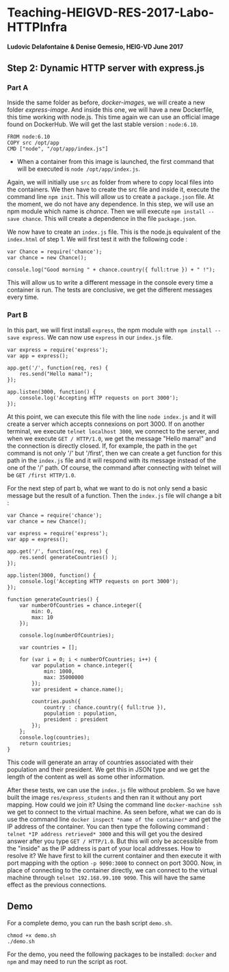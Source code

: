 # Teaching-HEIGVD-RES-2017-Labo-HTTPInfra
#### Ludovic Delafontaine & Denise Gemesio, HEIG-VD June 2017

## Step 2: Dynamic HTTP server with express.js
### Part A

Inside the same folder as before, *docker-images*, we will create a new folder *express-image*. And inside this one, we will have a new Dockerfile, this time working with node.js.
This time again we can use an official image found on DockerHub. We will get the last stable version : `node:6.10`.

```
FROM node:6.10
COPY src /opt/app
CMD ["node", "/opt/app/index.js"]
```

- When a container from this image is launched, the first command that will be executed is `node /opt/app/index.js`.

Again, we will initially use `src` as folder from where to copy local files into the containers. We then have to create the src file and inside it, execute the command line `npm init`. This will allow us to create a `package.json` file. At the moment, we do not have any dependence.
In this step, we will use an npm module which name is *chance*. Then we will execute `npm install --save chance`. This will create a dependence in the file `package.json`.

We now have to create an `index.js` file. This is the node.js equivalent of the `index.html` of step 1. We will first test it with the following code :

```
var Chance = require('chance');
var chance = new Chance();

console.log("Good morning " + chance.country({ full:true }) + " !");
```

This will allow us to write a different message in the console every time a container is run.
The tests are conclusive, we get the different messages every time.

### Part B
In this part, we will first install `express`, the npm module with `npm install --save express`.
We can now use `express` in our `index.js` file.

```
var express = require('express');
var app = express();

app.get('/', function(req, res) {
	res.send("Hello mama!");
});

app.listen(3000, function() {
	console.log('Accepting HTTP requests on port 3000');
});
```

At this point, we can execute this file with the line `node index.js` and it will create a server which accepts connexions on port 3000. If on another terminal, we execute `telnet localhost 3000`, we connect to the server, and when we execute `GET / HTTP/1.0`, we get the message "Hello mama!" and the connection is directly closed.
If, for example, the path in the `get` command is not only '/' but '/first', then we can create a get function for this path in the `index.js` file and it will respond with its message instead of the one of the '/' path. Of course, the command after connecting with telnet will be `GET /first HTTP/1.0`.

For the next step of part b, what we want to do is not only send a basic message but the result of a function. Then the `index.js` file will change a bit :

```
var Chance = require('chance');
var chance = new Chance();

var express = require('express');
var app = express();

app.get('/', function(req, res) {
	res.send( generateCountries() );
});

app.listen(3000, function() {
	console.log('Accepting HTTP requests on port 3000');
});

function generateCountries() {
	var numberOfCountries = chance.integer({
		min: 0,
		max: 10
	});

	console.log(numberOfCountries);

	var countries = [];

	for (var i = 0; i < numberOfCountries; i++) {
		var population = chance.integer({
			min: 1000,
			max: 35000000
		});
		var president = chance.name();

		countries.push({
			country : chance.country({ full:true }),
			population : population,
			president : president
		});
	};
	console.log(countries);
	return countries;
}
```

This code will generate an array of countries associated with their population and their president. We get this in JSON type and we get the length of the content as well as some other information.

After these tests, we can use the `index.js` file without problem. So we have built the image `res/express_students` and then ran it without any port mapping. How could we join it?
Using the command line `docker-machine ssh` we get to connect to the virtual machine. As seen before, what we can do is use the command line `docker inspect *name of the container*` and get the IP address of the container. You can then type the following command : `telnet *IP address retrieved* 3000` and this will get you the desired answer after you type `GET / HTTP/1.0`. But this will only be accessible from the "inside" as the IP address is part of your local addresses. How to resolve it?
We have first to kill the current container and then execute it with port mapping with the option `-p 9090:3000` to connect on port 3000. Now, in place of connecting to the container directly, we can connect to the virtual machine through `telnet 192.168.99.100 9090`. This will have the same effect as the previous connections.

## Demo
For a complete demo, you can run the bash script `demo.sh`.

```
chmod +x demo.sh
./demo.sh
```

For the demo, you need the following packages to be installed: `docker` and `npm` and may need to run the script as root.

